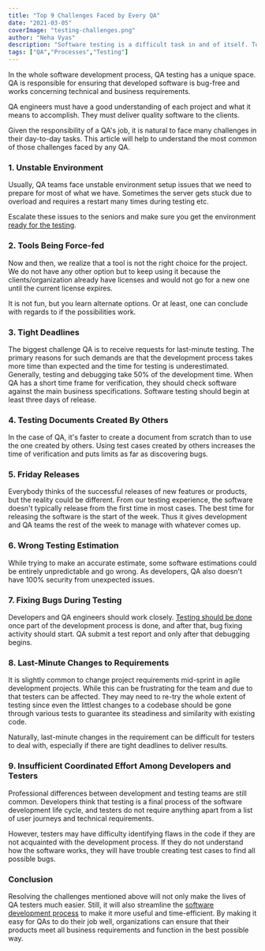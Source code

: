 ```yaml
---
title: "Top 9 Challenges Faced by Every QA"
date: "2021-03-05"
coverImage: "testing-challenges.png"
author: "Neha Vyas"
description: "Software testing is a difficult task in and of itself. Top 9 QA challenges that any tester in the software testing industry would face are discussed in clear terms here."
tags: ["QA","Processes","Testing"]
---
```


In the whole software development process, QA testing has a unique space. QA is responsible for ensuring that developed software is bug-free and works concerning technical and business requirements.

QA engineers must have a good understanding of each project and what it means to accomplish. They must deliver quality software to the clients.

Given the responsibility of a QA's job, it is natural to face many challenges in their day-to-day tasks. This article will help to understand the most common of those challenges faced by any QA.

### 1. Unstable Environment

Usually, QA teams face unstable environment setup issues that we need to prepare for most of what we have. Sometimes the server gets stuck due to overload and requires a restart many times during testing etc.

Escalate these issues to the seniors and make sure you get the environment [ready for the testing](https://www.loginradius.com/blog/async/unit-testing/).

### 2. Tools Being Force-fed

Now and then, we realize that a tool is not the right choice for the project. We do not have any other option but to keep using it because the clients/organization already have licenses and would not go for a new one until the current license expires.

It is not fun, but you learn alternate options. Or at least, one can conclude with regards to if the possibilities work.

### 3. Tight Deadlines

The biggest challenge QA is to receive requests for last-minute testing. The primary reasons for such demands are that the development process takes more time than expected and the time for testing is underestimated. Generally, testing and debugging take 50% of the development time. When QA has a short time frame for verification, they should check software against the main business specifications. Software testing should begin at least three days of release.  

### 4. Testing Documents Created By Others

In the case of QA, it's faster to create a document from scratch than to use the one created by others. Using test cases created by others increases the time of verification and puts limits as far as discovering bugs.

### 5. Friday Releases

Everybody thinks of the successful releases of new features or products, but the reality could be different. From our testing experience, the software doesn't typically release from the first time in most cases. The best time for releasing the software is the start of the week. Thus it gives development and QA teams the rest of the week to manage with whatever comes up.  

### 6. Wrong Testing Estimation

While trying to make an accurate estimate, some software estimations could be entirely unpredictable and go wrong. As developers, QA also doesn't have 100% security from unexpected issues.

### 7. Fixing Bugs During Testing

Developers and QA engineers should work closely. [Testing should be done](https://www.loginradius.com/blog/async/qa-teams-deliver-quality-software/) once part of the development process is done, and after that, bug fixing activity should start. QA submit a test report and only after that debugging begins.

### 8. Last-Minute Changes to Requirements

It is slightly common to change project requirements mid-sprint in agile development projects. While this can be frustrating for the team and due to that testers can be affected. They may need to re-try the whole extent of testing since even the littlest changes to a codebase should be gone through various tests to guarantee its steadiness and similarity with existing code.

Naturally, last-minute changes in the requirement can be difficult for testers to deal with, especially if there are tight deadlines to deliver results.

### 9. Insufficient Coordinated Effort Among Developers and Testers

Professional differences between development and testing teams are still common. Developers think that testing is a final process of the software development life cycle, and testers do not require anything apart from a list of user journeys and technical requirements.

However, testers may have difficulty identifying flaws in the code if they are not acquainted with the development process. If they do not understand how the software works, they will have trouble creating test cases to find all possible bugs.
  

### Conclusion

Resolving the challenges mentioned above will not only make the lives of QA testers much easier. Still, it will also streamline the [software development process](https://www.intellias.com/offshore-software-development/) to make it more useful and time-efficient. By making it easy for QAs to do their job well, organizations can ensure that their products meet all business requirements and function in the best possible way.
